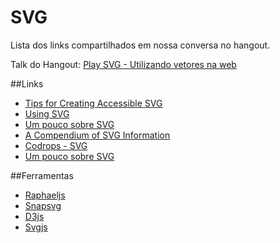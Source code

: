 # SVG

Lista dos links compartilhados em nossa conversa no hangout.


Talk do Hangout: [Play SVG - Utilizando vetores na web](https://docs.google.com/presentation/d/1q4S0bKmyMPwAf51TisByaQQ_Rebm73Hn-AYtWKlb8Sw/pub?start=false&loop=false&delayms=3000#slide=id.p)

 


##Links

- [Tips for Creating Accessible SVG](http://www.sitepoint.com/tips-accessible-svg/)
- [Using SVG](http://www.sitepoint.com/tips-accessible-svg/)
- [Um pouco sobre SVG](http://simplesideias.com.br/um-pouco-sobre-svg)
- [A Compendium of SVG Information](http://css-tricks.com/mega-list-svg-information/)
- [Codrops - SVG](http://tympanus.net/codrops/?s=svg)
- [Um pouco sobre SVG](http://simplesideias.com.br/um-pouco-sobre-svg)



##Ferramentas
- [Raphaeljs](http://raphaeljs.com/)
- [Snapsvg](http://snapsvg.io/)
- [D3js](http://d3js.org/)
- [Svgjs](http://www.svgjs.com/)
  
